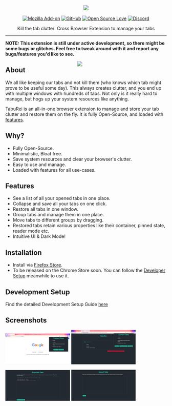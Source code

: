   <div align="center">

  <p align="center">
    <img src=https://user-images.githubusercontent.com/47106543/108866098-e436f900-7619-11eb-900b-4d714629de77.png width="300">
  </p>

  [![Mozilla Add-on](https://img.shields.io/amo/v/taburei?color=21e6c1&style=flat-square)](https://addons.mozilla.org/en-US/firefox/addon/taburei)
  [![GitHub](https://img.shields.io/github/license/daemon1024/taburei?color=393e46&style=flat-square)](https://addons.mozilla.org/en-US/firefox/addon/taburei)
  [![Open Source Love](https://img.shields.io/badge/Open%20Source-%E2%99%A5-de193e?style=flat-square&logo=open-source-initiative)](https://github.com/osdc)
  [![Discord](https://img.shields.io/discord/357949642266116108?color=5E21E6&logo=discord&logoColor=white&style=flat-square)](https://discord.gg/asdUYZmmZj)

  Kill the tab clutter: Cross Browser Extension to manage your tabs
  
  <hr>

</div>

**NOTE: This extension is still under active development, so there might be some bugs or glitches. Feel free to tweak around with it and report any bugs/features you'd like to see.**

<img align="right" width="280px" src="https://user-images.githubusercontent.com/20405311/108894065-d98b5c80-7637-11eb-8aea-945e9caa1067.jpg">

## About
We all like keeping our tabs and not kill them (who knows which tab might prove to be useful some day). This always creates clutter, and you end up with multiple windows with hundreds of tabs. Not only is it really hard to manage, but hogs up your system resources like anything.

TabuRei is an all-in-one browser extension to manage and store your tab clutter and restore them on the fly. It is fully Open-Source, and loaded with [features](#features).


## Why?
- Fully Open-Source.
- Minimalistic, Bloat free.
- Save system resources and clear your browser's clutter.
- Easy to use and manage.
- Loaded with features for all use-cases.

## Features
- See a list of all your opened tabs in one place.
- Collapse and save all your tabs on one click.
- Restore all tabs in one window.
- Group tabs and manage them in one place.
- Move tabs to different groups by dragging.
- Restored tabs retain various properties like their container, pinned state, reader mode etc.
- Intuitive UI & Dark Mode!

## Installation
- Install via [Firefox Store](https://addons.mozilla.org/en-US/firefox/addon/taburei).
- To be released on the Chrome Store soon. You can follow the [Developer Setup](https://github.com/osdc/TabuRei#chrome) meanwhile to use it. 

## Development Setup

Find the detailed Development Setup Guide [here](CONTRIBUTING.md#setting-up)


## Screenshots

<p float="left">
  <img src="/Screenshots/current_tabs.jpg" width="40%" />
  <img src="/Screenshots/collapse_tabs.jpg" width="40%" /> 
</p>
 <p float="left">
  <img src="/Screenshots/export_tabs.jpg" width="40%" />
  <img src="/Screenshots/import_tabs.jpg" width="40%" /> 
</p>
